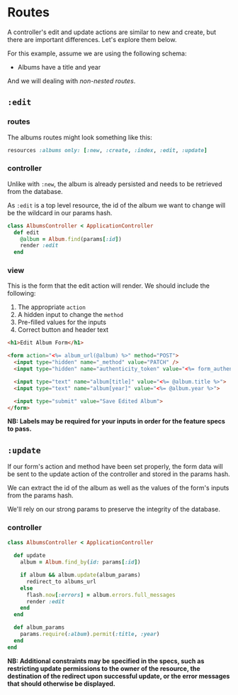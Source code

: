 # Routes

A controller's edit and update actions are similar to new and create, but there are important differences. Let's explore them below.

For this example, assume we are using the following schema:

* Albums have a title and year

And we will dealing with *non-nested routes*.

## `:edit`

### routes

The albums routes might look something like this:

```ruby
resources :albums only: [:new, :create, :index, :edit, :update]
```

### controller

Unlike with `:new`, the album is already persisted and needs to be retrieved from the database.

As `:edit` is a top level resource, the id of the album we want to change will be the wildcard in our params hash.

```ruby
class AlbumsController < ApplicationController
  def edit 
    @album = Album.find(params[:id])
    render :edit
  end
```

### view

This is the form that the edit action will render. We should include the following:
  1. The appropriate `action`
  2. A hidden input to change the `method`
  3. Pre-filled values for the inputs
  4. Correct button and header text

```html
<h1>Edit Album Form</h1>

<form action="<%= album_url(@album) %>" method="POST">
  <input type="hidden" name="_method" value="PATCH" />
  <input type="hidden" name="authenticity_token" value="<%= form_authenticity_token %>">

  <input type="text" name="album[title]" value="<%= @album.title %>">
  <input type="text" name="album[year]" value="<%= @album.year %>">

  <input type="submit" value="Save Edited Album">
</form>
```

**NB: Labels may be required for your inputs in order for the feature specs to pass.**


## `:update`

If our form's action and method have been set properly, the form data will be sent to the update action of the controller and stored in the params hash.

We can extract the id of the album as well as the values of the form's inputs from the params hash.

We'll rely on our strong params to preserve the integrity of the database.

### controller

```ruby
class AlbumsController < ApplicationController
  
  def update
    album = Album.find_by(id: params[:id])

    if album && album.update(album_params)
      redirect_to albums_url
    else
      flash.now[:errors] = album.errors.full_messages
      render :edit
    end
  end

  def album_params
    params.require(:album).permit(:title, :year)
  end
end
```

**NB: Additional constraints may be specified in the specs, such as restricting update permissions to the owner of the resource, the destination of the redirect upon successful update, or the error messages that should otherwise be displayed.**